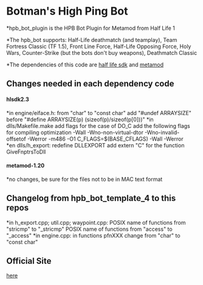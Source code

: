 Botman's High Ping Bot
==============
*hpb_bot_plugin is the HPB Bot Plugin for Metamod from Half Life 1

*The hpb_bot supports: Half-Life deathmatch (and teamplay), Team Fortress Classic (TF 1.5), Front Line Force, Half-Life Opposing Force, Holy Wars, Counter-Strike (but the bots don't buy weapons), Deathmatch Classic

*The dependencies of this code are [half life sdk](http://metamod.sourceforge.net/files/sdk/hlsdk-2.3-p4.zip) and [metamod](http://sourceforge.net/projects/metamod/files/Metamod%20Sourcecode/1.20/metamod-1.20-win.src.zip/download)

Changes needed in each dependency code
---
#### hlsdk2.3
*in engine/eiface.h:
	from "char" to "const char"
	add "#undef ARRAYSIZE" before  "#define ARRAYSIZE(p)		(sizeof(p)/sizeof(p[0]))"
*in dlls/Makefile.make
	add flags for the case of DO_C
	add the following flags for compiling optimization
	     -Wall -Wno-non-virtual-dtor -Wno-invalid-offsetof -Werror -m486 -O1 C_FLAGS=$(BASE_CFLAGS) -Wall -Werror	
*en dlls/h_export:
	redefine DLLEXPORT
	add extern "C" for the function GiveFnptrsToDll

#### metamod-1.20
*no changes, be sure for the files not to be in MAC text format

Changelog from hpb_bot_template_4 to this repos
---
*in h_export.cpp; util.cpp; waypoint.cpp:
	POSIX name of functions from "stricmp" to "_stricmp"
	POSIX name of functions from "access" to "_access"
*in engine.cpp:
	in functions pfnXXX change from "char" to "const char"
	
	
Official Site
---
[here](http://hpb-bot.bots-united.com/index.html)
